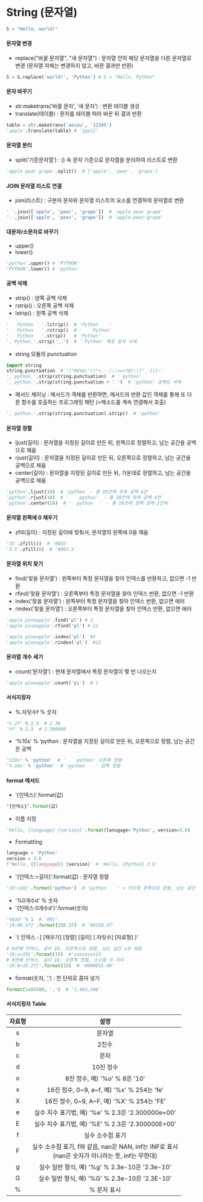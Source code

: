 # String (문자열)
``` python
S = "Hello, world!"
```

#### 문자열 변경
- replace("바꿀 문자열", "새 문자열") : 문자열 안의 해당 문자열을 다른 문자열로 변경 (문자열 자체는 변경하지 않고, 바뀐 결과만 반환)
``` python
S = S.replace('world!', 'Python') # S = "Hello, Python"
```

#### 문자 바꾸기
- str.maketrans(’바꿀 문자’, ‘새 문자’) : 변환 테이블 생성
- translate(테이블) : 문자를 테이블 따라 바꾼 뒤 결과 반환
``` python
table = str.maketrans('aeiou', '12345')
'apple'.translate(table) # '1ppl2'
```

#### 문자열 분리
- split(’기준문자열’) : () 속 문자 기준으로 문자열을 분리하여 리스트로 변환
``` python
'apple pear grape'.split()  # ['apple', 'pear', 'grape']
```

#### JOIN 문자열 리스트 연결
- join(리스트) : 구분자 문자와 문자열 리스트의 요소를 연결하여 문자열로 변환
``` python
' '.join(['apple', 'pear', 'grape'])  # 'apple pear grape'
'-'.join(['apple', 'pear', 'grape'])  # 'apple-pear-grape'
```

#### 대문자/소문자로 바꾸기
- upper()
- lower()
``` python
'python'.upper() # 'PYTHON'
'PYTHON'.lower() # 'python'
```

#### 공백 삭제
- strip() : 양쪽 공백 삭제
- rstrip() :  오른쪽 공백 삭제
- lstrip() :  왼쪽 공백 삭제
``` python
'   Python   '.lstrip()  # 'Python    '
'   Python   '.rstrip()  # '    Python'
'   Python   '.strip()   # 'Python'
', Python.'.strip(',.')  # ' Python' 특정 문자 삭제
```
- string 모듈의 punctuation
``` python
import string
string.punctuation  # '!"#$%&\'()*+,-./:;<=>?@[\\]^_`{|}~'
', python.'.strip(string.punctuation)  # ' python'
', python.'.strip(string.punctuation + ' ')  # 'python' 공백도 삭제
```
- 메서드 체이닝 : 메서드가 객체를 반환하면, 메서드의 반환 값인 객체를 통해 또 다른 함수를 호출하는 프로그래밍 패턴 (=메소드를 계속 연결해서 호출)
``` python
', python.'.strip(string.punctuation).strip()  # 'python'
```

#### 문자열 정렬
- ljust(길이) : 문자열을 지정된 길이로 만든 뒤, 왼쪽으로 정렬하고, 남는 공간을 공백으로 채움
- rjust(길이) : 문자열을 지정된 길이로 만든 뒤, 오른쪽으로 정렬하고, 남는 공간을 공백으로 채움
- center(길이) : 문자열을 지정된 길이로 만든 뒤, 가운데로 정렬하고, 남는 공간을 공백으로 채움
``` python
'python'.ljust(10)  # 'python  - 총 10칸에 우측 공백 4칸
'python'.rjust(10)  # '    python'  - 총 10칸에 좌측 공백 4칸
'python'.center(10)  # '  python  '  - 총 10칸에 양쪽 공백 2칸씩
```

#### 문자열 왼쪽에 0 채우기
- zfill(길이) : 지정된 길이에 맞춰서, 문자열의 왼쪽에 0을 채움
``` python
'35'.zfill(4)  # '0035'
'3.5'.zfill(6)  # '0003.5'
```

#### 문자열 위치 찾기
- find(’찾을 문자열’) : 왼쪽부터 특정 문자열을 찾아 인덱스를 반환하고, 없으면 -1 반환
- rfind(’찾을 문자열’) : 오른쪽부터 특정 문자열을 찾아 인덱스 반환, 없으면 -1 반환
- index(’찾을 문자열’) : 왼쪽부터 특정 문자열을 찾아 인덱스 반환, 없으면 에러 
- rindex(’찾을 문자열’) : 오른쪽부터 특정 문자열을 찾아 인덱스 반환, 없으면 에러
``` python
'apple pineapple'.find('pl') # 2
'apple pineapple'.rfind('pl') # 12

'apple pineapple'.index('pl')  #2
'apple pineapple'.rindex('pl')  #12
```

#### 문자열 개수 세기
- count(’문자열’) : 현재 문자열에서 특정 문자열이 몇 번 나오는지 
``` python
'apple pineapple'.count('pi')  # 1
```

#### 서식지정자
- %.자릿수f % 숫자
``` python
'%.2f' % 2.3  # 2.30
'%f' % 2.3  # 2.300000
```
- ‘%10s’ % ‘python : 문자열을 지정된 길이로 만든 뒤, 오른쪽으로 정렬, 남는 공간은 공백
``` python
'%10s' % 'python'  # '    python' 오른쪽 정렬
'%-10s' % 'python'  # 'python    ' 왼쪽 정렬
```

#### format 메서드
- ‘{인덱스}’.format(값)
``` python
‘{인덱스}’.format(값)
```
- 이름 지정
``` python
'Hello, {language} {version}'.format(lanugage='Python', version=3.6)
```
- Formatting
``` python
language = 'Python'
version = 3.6
f'Hello, {{language}} {version}' # 'Hello, {Python} 3.6'
```
- '{인덱스:<길이}'.format(값) : 문자열 정렬
``` python
'{0:<10}'.format('python')  # 'python    ' < 이므로 왼쪽으로 정렬, 남는 공간 공백
```
- '%0개수d' % 숫자
- '{인덱스:0개수d'}'.format(숫자)
``` python
'%03d' % 1  # '001'
'{0:08.2f}'.format(150.37)  # '00150.37'
```
- '{ 인덱스 : [ [채우기] [정렬] [길이] [.자릿수] [자료형] }'
``` python
# 0번째 인덱스, 길이 10, 오른쪽으로 정렬, 남는 공간 x로 채움 
'{0:x>10}'.format(15)  #'xxxxxxxx15'
# 0번째 인덱스, 길이 10, 오른쪽 정렬, 소수점 두 자리
'{0:0>10.2f}'.format(15)  # '0000015.00'
```
- format(숫자, ‘,’) : 천 단위로 콤마 넣기
``` python
format(1493500, ',')  # '1,493,500'
```

#### 서식지정자 Table
|    자료형    |    설명   | 
| :-----------: | :-----------: |
s |	문자열
b |	2진수
c |	문자
d |	10진 정수
o |	8진 정수, 예) '%o' % 8은 '10’
x |	16진 정수, 0~9, a~f, 예) '%x' % 254는 'fe’
X |	16진 정수, 0~9, A~F, 예) '%X' % 254는 'FE’
e |	실수 지수 표기법, 예) '%e' % 2.3은 '2.300000e+00’
E |	실수 지수 표기법, 예) '%E' % 2.3은 '2.300000E+00’
f |	실수 소수점 표기
F |	실수 소수점 표기, f와 같음, nan은 NAN, inf는 INF로 표시<br>(nan은 숫자가 아니라는 뜻, inf는 무한대)
g |	실수 일반 형식, 예) '%g' % 2.3e-10은 '2.3e-10’
G |	실수 일반 형식, 예) '%G' % 2.3e-10은 '2.3E-10’
% |	% 문자 표시